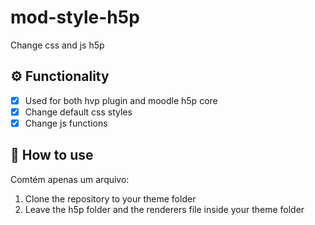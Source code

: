 # mod-style-h5p
Change css and js h5p

## ⚙️ Functionality

- [x] Used for both hvp plugin and moodle h5p core
- [x] Change default css styles
- [x] Change js functions

## 🚀 How to use

Comtém apenas um arquivo:

1. Clone the repository to your theme folder
2. Leave the h5p folder and the renderers file inside your theme folder
